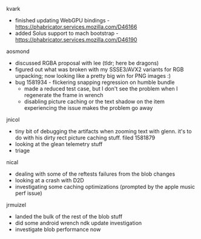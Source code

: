kvark
  * finished updating WebGPU bindings - https://phabricator.services.mozilla.com/D46166
  * added Solus support to mach bootstrap - https://phabricator.services.mozilla.com/D46190

aosmond
  * discussed RGBA proposal with lee (tldr; here be dragons)
  * figured out what was broken with my SSSE3/AVX2 variants for RGB unpacking; now looking like a pretty big win for PNG images :)
  * bug 1581934 - flickering snapping regression on humble bundle
    * made a reduced test case, but I don't see the problem when I regenerate the frame in wrench
    * disabling picture caching or the text shadow on the item experiencing the issue makes the problem go away

jnicol
  * tiny bit of debugging the artifacts when zooming text with glenn. it's to do with his dirty rect picture caching stuff. filed 1581879
  * looking at the glean telemetry stuff
  * triage

nical
  * dealing with some of the reftests failures from the blob changes
  * looking at a crash with D2D
  * investigating some caching optimizations (prompted by the apple music perf issue)

jrmuizel
  * landed the bulk of the rest of the blob stuff
  * did some android wrench ndk update investigation
  * investigate blob performance now

